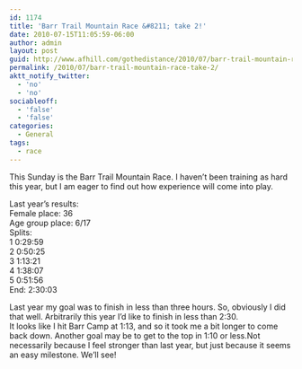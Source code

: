 ```yaml
---
id: 1174
title: 'Barr Trail Mountain Race &#8211; take 2!'
date: 2010-07-15T11:05:59-06:00
author: admin
layout: post
guid: http://www.afhill.com/gothedistance/2010/07/barr-trail-mountain-race-take-2/
permalink: /2010/07/barr-trail-mountain-race-take-2/
aktt_notify_twitter:
  - 'no'
  - 'no'
sociableoff:
  - 'false'
  - 'false'
categories:
  - General
tags:
  - race
---
```

This Sunday is the Barr Trail Mountain Race. I haven&#8217;t been training as hard this year, but I am eager to find out how experience will come into play. 

Last year&#8217;s results:  
Female place: 36  
Age group place: 6/17  
Splits:  
1 0:29:59  
2 0:50:25  
3 1:13:21  
4 1:38:07  
5 0:51:56  
End: 2:30:03

Last year my goal was to finish in less than three hours. So, obviously I did that well. Arbitrarily this year I&#8217;d like to finish in less than 2:30.  
It looks like I hit Barr Camp at 1:13, and so it took me a bit longer to come back down. Another goal may be to get to the top in 1:10 or less.Not necessarily because I feel stronger than last year, but just because it seems an easy milestone. We&#8217;ll see!